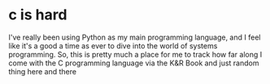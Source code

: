 # c is hard

I've really been using Python as my main programming language, and I feel like it's a good a time as ever to dive into the world of systems programming. So, this is pretty much a place for me to track how far along I come with the C programming language via the K&R Book and just random thing here and there
